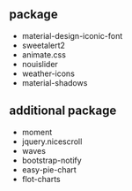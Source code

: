 
package
----------------

* material-design-iconic-font
* sweetalert2
* animate.css
* nouislider
* weather-icons
* material-shadows

additional package
----------------

* moment
* jquery.nicescroll
* waves
* bootstrap-notify
* easy-pie-chart
* flot-charts